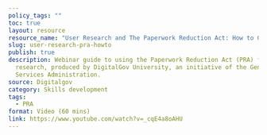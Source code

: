 ```yaml
---
policy_tags: ""
toc: true
layout: resource
resource_name: "User Research and The Paperwork Reduction Act: How to Get it Done"
slug: user-research-pra-howto
publish: true
description: Webinar guide to using the Paperwork Reduction Act (PRA) for user
  research, produced by DigitalGov University, an initiative of the General
  Services Administration.
source: Digitalgov
category: Skills development
tags:
  - PRA
format: Video (60 mins)
link: https://www.youtube.com/watch?v=_cqE4a8oAHU
---
```

